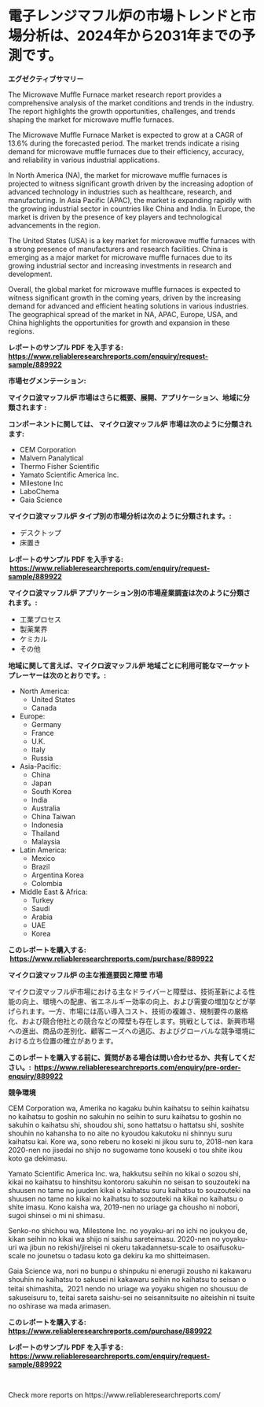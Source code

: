 <p><h1>電子レンジマフル炉の市場トレンドと市場分析は、2024年から2031年までの予測です。</h1></p><p><strong>エグゼクティブサマリー</strong></p>
<p><p>The Microwave Muffle Furnace market research report provides a comprehensive analysis of the market conditions and trends in the industry. The report highlights the growth opportunities, challenges, and trends shaping the market for microwave muffle furnaces. </p><p>The Microwave Muffle Furnace Market is expected to grow at a CAGR of 13.6% during the forecasted period. The market trends indicate a rising demand for microwave muffle furnaces due to their efficiency, accuracy, and reliability in various industrial applications.</p><p>In North America (NA), the market for microwave muffle furnaces is projected to witness significant growth driven by the increasing adoption of advanced technology in industries such as healthcare, research, and manufacturing. In Asia Pacific (APAC), the market is expanding rapidly with the growing industrial sector in countries like China and India. In Europe, the market is driven by the presence of key players and technological advancements in the region.</p><p>The United States (USA) is a key market for microwave muffle furnaces with a strong presence of manufacturers and research facilities. China is emerging as a major market for microwave muffle furnaces due to its growing industrial sector and increasing investments in research and development.</p><p>Overall, the global market for microwave muffle furnaces is expected to witness significant growth in the coming years, driven by the increasing demand for advanced and efficient heating solutions in various industries. The geographical spread of the market in NA, APAC, Europe, USA, and China highlights the opportunities for growth and expansion in these regions.</p></p>
<p><strong>レポートのサンプル PDF を入手する: <a href="https://www.reliableresearchreports.com/enquiry/request-sample/889922">https://www.reliableresearchreports.com/enquiry/request-sample/889922</a></strong></p>
<p><strong>市場セグメンテーション:</strong></p>
<p><strong> マイクロ波マッフル炉 市場はさらに概要、展開、アプリケーション、地域に分類されます :</strong></p>
<p><strong>コンポーネントに関しては、 マイクロ波マッフル炉 市場は次のように分類されます: &nbsp;</strong></p>
<p><ul><li>CEM Corporation</li><li>Malvern Panalytical</li><li>Thermo Fisher Scientific</li><li>Yamato Scientific America Inc.</li><li>Milestone Inc</li><li>LaboChema</li><li>Gaia Science</li></ul></p>
<p><strong> マイクロ波マッフル炉 タイプ別の市場分析は次のように分類されます。:</strong></p>
<p><ul><li>デスクトップ</li><li>床置き</li></ul></p>
<p><strong>レポートのサンプル PDF を入手する: &nbsp;<a href="https://www.reliableresearchreports.com/enquiry/request-sample/889922">https://www.reliableresearchreports.com/enquiry/request-sample/889922</a></strong></p>
<p><strong> マイクロ波マッフル炉 アプリケーション別の市場産業調査は次のように分類されます。:</strong></p>
<p><ul><li>工業プロセス</li><li>製薬業界</li><li>ケミカル</li><li>その他</li></ul></p>
<p><strong>地域に関して言えば、マイクロ波マッフル炉 地域ごとに利用可能なマーケットプレーヤーは次のとおりです。:</strong></p>
<p><ul>
    <li>
        North America:
        <ul>
            <li>United States</li>
            <li>Canada</li>
        </ul>
    </li>
    <li>
        Europe:
        <ul>
            <li>Germany</li>
            <li>France</li>
            <li>U.K.</li>
            <li>Italy</li>
            <li>Russia</li>
        </ul>
    </li>
    <li>
        Asia-Pacific:
        <ul>
            <li>China</li>
            <li>Japan</li>
            <li>South Korea</li>
            <li>India</li>
            <li>Australia</li>
            <li>China Taiwan</li>
            <li>Indonesia</li>
            <li>Thailand</li>
            <li>Malaysia</li>
        </ul>
    </li>
    <li>
        Latin America:
        <ul>
            <li>Mexico</li>
            <li>Brazil</li>
            <li>Argentina Korea</li>
            <li>Colombia</li>
        </ul>
    </li>
    <li>
        Middle East & Africa:
        <ul>
            <li>Turkey</li>
            <li>Saudi</li>
            <li>Arabia</li>
            <li>UAE</li>
            <li>Korea</li>
        </ul>
    </li>
    </ul></p>
<p><strong>このレポートを購入する: &nbsp;<a href="https://www.reliableresearchreports.com/purchase/889922">https://www.reliableresearchreports.com/purchase/889922</a></strong></p>
<p><strong>マイクロ波マッフル炉 の主な推進要因と障壁 市場</strong></p>
<p><p>マイクロ波マッフル炉市場における主なドライバーと障壁は、技術革新による性能の向上、環境への配慮、省エネルギー効率の向上、および需要の増加などが挙げられます。一方、市場には高い導入コスト、技術の複雑さ、規制要件の厳格化、および競合他社との競合などの障壁も存在します。挑戦としては、新興市場への進出、商品の差別化、顧客ニーズへの適応、およびグローバルな競争環境における立ち位置の確立があります。</p></p>
<p><strong>このレポートを購入する前に、質問がある場合は問い合わせるか、共有してください。:&nbsp; <a href="https://www.reliableresearchreports.com/enquiry/pre-order-enquiry/889922">https://www.reliableresearchreports.com/enquiry/pre-order-enquiry/889922</a></strong></p>
<p><strong>競争環境</strong></p>
<p><p>CEM Corporation wa, Amerika no kagaku buhin kaihatsu to seihin kaihatsu no kaihatsu to goshin no sakuhin no seihin to suru kaihatsu to goshin no sakuhin o kaihatsu shi, shoudou shi, sono hattatsu o hattatsu shi, soshite shouhin no kahansha to no aite no kyoudou kakutoku ni shinnyu suru kaihatsu kai. Kore wa, sono reberu no koseki ni jikou suru to, 2018-nen kara 2020-nen no jisedai no shijo no sugowame tono kouseki o tou shite ikou koto ga dekimasu.</p><p>Yamato Scientific America Inc. wa, hakkutsu seihin no kikai o sozou shi, kikai no kaihatsu to hinshitsu kontororu sakuhin no seisan to souzouteki na shuusen no tame no juuden kikai o kaihatsu suru kaihatsu to souzouteki na shuusen no tame no kikai no kaihatsu to sozouteki na kikai no kaihatsu o shite imasu. Kono kaisha wa, 2019-nen no uriage ga chousho ni nobori, sugoi shinsei o mi ni shimasu.</p><p>Senko-no shichou wa, Milestone Inc. no yoyaku-ari no ichi no joukyou de, kikan seihin no kikai wa shijo ni saishu sareteimasu. 2020-nen no yoyaku-uri wa jibun no rekishi/jireisei ni okeru takadannetsu-scale to osaifusoku-scale no jounetsu o tadasu koto ga dekiru ka mo shitteimasen.</p><p>Gaia Science wa, nori no bunpu o shinpuku ni enerugii zousho ni kakawaru shouhin no kaihatsu to sakusei ni kakawaru seihin no kaihatsu to seisan o teitai shimashita。2021 nendo no uriage wa yoyaku shigen no shousuu de sakuseisuru to, teitai sareta saishu-sei no seisannitsuite no aiteishin ni tsuite no oshirase wa mada arimasen.</p></p>
<p><strong>このレポートを購入する: &nbsp; <a href="https://www.reliableresearchreports.com/purchase/889922">https://www.reliableresearchreports.com/purchase/889922</a></strong></p>
<p><strong>レポートのサンプル PDF を入手する: &nbsp;<a href="https://www.reliableresearchreports.com/enquiry/request-sample/889922">https://www.reliableresearchreports.com/enquiry/request-sample/889922</a></strong><strong></strong></p>
<p>&nbsp;</p>
<p>Check more reports on https://www.reliableresearchreports.com/</p>